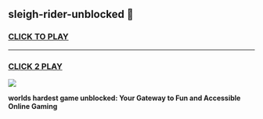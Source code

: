 
## sleigh-rider-unblocked 👋
<h3>
<a href="https://premium.freeplayer.one?title=sleigh-rider-unblocked&ref=14F">CLICK TO PLAY</a></h3>
<hr>

<h3>
<a href="https://premium.freeplayer.one?title=sleigh-rider-unblocked&ref=14F">CLICK 2 PLAY</a>
  
</h3>

<a href="https://premium.freeplayer.one?title=sleigh-rider-unblocked&ref=12F/"><img src="https://clearcache.store/games.png"></a>


**worlds hardest game unblocked: Your Gateway to Fun and Accessible Online Gaming**
